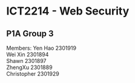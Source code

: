 # ICT2214 - Web Security
## P1A Group 3

Members:
Yen Hao 2301919 <br/>
Wei Xin 2301894 <br/>
Shawn 2301897 <br/>
ZhengXu 2301889 <br/>
Christopher 2301929
